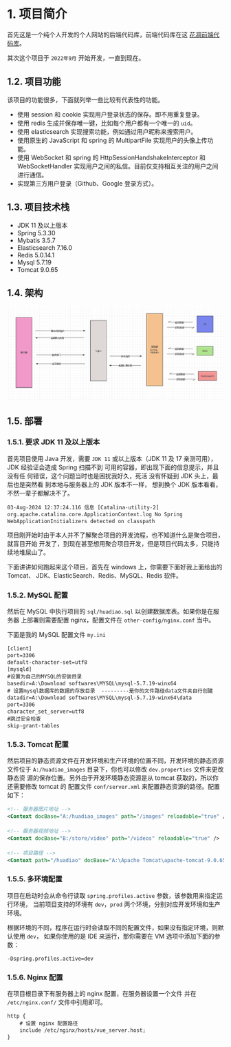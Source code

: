 # 1. 项目简介
首先这是一个纯个人开发的个人网站的后端代码库，前端代码库在这
[花凋前端代码库](https://github.com/flower0wine/huadiao-user)。

其次这个项目于 `2022年9月` 开始开发，一直到现在。

## 1.2. 项目功能

该项目的功能很多，下面就列举一些比较有代表性的功能。

- 使用 session 和 cookie 实现用户登录状态的保存。即不用重复登录。
- 使用 redis 生成并保存唯一键，比如每个用户都有一个唯一的 `uid`。
- 使用 elasticsearch 实现搜索功能，例如通过用户昵称来搜索用户。
- 使用原生的 JavaScript 和 spring 的 MultipartFile 实现用户的头像上传功能。
- 使用 WebSocket 和 spring 的 HttpSessionHandshakeInterceptor 和 WebSocketHandler
实现用户之间的私信。目前仅支持相互关注的用户之间进行通信。
- 实现第三方用户登录（Github、Google 登录方式）。

## 1.3. 项目技术栈

- JDK 11 及以上版本
- Spring 5.3.30
- Mybatis 3.5.7
- Elasticsearch 7.16.0
- Redis 5.0.14.1
- Mysql 5.7.19
- Tomcat 9.0.65

## 1.4. 架构

![架构图](images/architecture.png)

## 1.5. 部署

### 1.5.1. 要求 JDK 11 及以上版本

首先项目使用 Java 开发，需要 `JDK 11` 或以上版本（JDK 11 及 17 亲测可用），
JDK 经验证会造成 Spring 扫描不到 可用的容器，即出现下面的信息提示，并且没有任
何错误，这个问题当时也是困扰我好久，死活 没有怀疑到 JDK 头上，最后也是突然看
到本地与服务器上的 JDK 版本不一样， 想到换个 JDK 版本看看，不然一辈子都解决不了。

```
03-Aug-2024 12:37:24.116 信息 [Catalina-utility-2] org.apache.catalina.core.ApplicationContext.log No Spring WebApplicationInitializers detected on classpath
```

项目刚开始时由于本人并不了解聚合项目的开发流程，也不知道什么是聚合项目，就盲目开始
开发了，到现在甚至想用聚合项目开发，但是项目代码太多，只能持续地堆屎山了。

下面讲讲如何跑起来这个项目，首先在 windows 上，你需要下面好我上面给出的 Tomcat、
JDK、ElasticSearch、Redis、MySQL、Redis 软件。

### 1.5.2. MySQL 配置

然后在 MySQL 中执行项目的 `sql/huadiao.sql` 以创建数据库表。如果你是在服务器
上部署则需要配置 nginx，配置文件在 `other-config/nginx.conf` 当中。

下面是我的 MySQL 配置文件 `my.ini`

```
[client]
port=3306
default-character-set=utf8
[mysqld]
#设置为自己的MYSQL的安装目录
basedir=A:\Download softwares\MYSQL\mysql-5.7.19-winx64
# 设置mysql数据库的数据的存放目录  ---------是你的文件路径data文件夹自行创建
datadir=A:\Download softwares\MYSQL\mysql-5.7.19-winx64\data
port=3306
character_set_server=utf8
#跳过安全检查
skip-grant-tables
```

### 1.5.3. Tomcat 配置

然后项目的静态资源文件在开发环境和生产环境的位置不同，开发环境的静态资源文件位于
`A:/huadiao_images` 目录下，你也可以修改 `dev.properties` 文件来更改静态资
源的保存位置。另外由于开发环境静态资源是从 tomcat 获取的，所以你还需要修改 tomcat 的
配置文件 `conf/server.xml` 来配置静态资源的路径。配置如下：

```xml
<!-- 服务器图片地址 -->
<Context docBase="A:/huadiao_images" path="/images" reloadable="true" />

<!-- 服务器视频地址 -->
<Context docBase="B:/store/video" path="/videos" reloadable="true" />

<!-- 项目路径 -->
<Context path="/huadiao" docBase="A:\Apache Tomcat\apache-tomcat-9.0.65\webapps\huadiao-backend-1.0.0\" reloadable="true" crossContext="true" />
```

### 1.5.5. 多环境配置

项目在启动时会从命令行读取 `spring.profiles.active` 参数，该参数用来指定运行环境，
当前项目支持的环境有 `dev`，`prod` 两个环境，分别对应开发环境和生产环境。

根据环境的不同，程序在运行时会读取不同的配置文件，如果没有指定环境，则默认使用 `dev`，
如果你使用的是 IDE 来运行，那你需要在 VM 选项中添加下面的参数：

```
-Dspring.profiles.active=dev
```

### 1.5.6. Nginx 配置

在项目根目录下有服务器上的 nginx 配置，在服务器设置一个文件
并在 `/etc/nginx.conf/` 文件中引用即可。

```nginx configuration
http {
    # 设置 nginx 配置路径
    include /etc/nginx/hosts/vue_server.host;
}
```